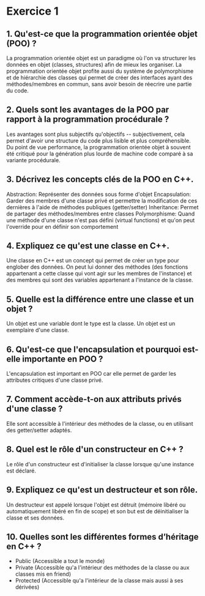 # Exercice 1

## 1. Qu'est-ce que la programmation orientée objet (POO) ?

La programmation orientée objet est un paradigme où l'on va structurer les données en objet (classes, structures) afin de mieux les organiser.
La programmation orientée objet profite aussi du système de polymorphisme et de hiérarchie des classes qui permet de créer des interfaces ayant des méthodes/membres en commun, sans avoir besoin de réecrire une partie du code.

## 2. Quels sont les avantages de la POO par rapport à la programmation procédurale ?

Les avantages sont plus subjectifs qu'objectifs -- subjectivement, cela permet d'avoir une structure du code plus lisible et plus compréhensible.
Du point de vue performance, la programmation orientée objet à souvent été critiqué pour la génération plus lourde de machine code comparé à sa variante procédurale.

## 3. Décrivez les concepts clés de la POO en C++.

Abstraction: Représenter des données sous forme d'objet
Encapsulation: Garder des membres d'une classe privé et permettre la modification de ces dernières à l'aide de méthodes publiques (getter/setter)
Inheritance: Permet de partager des méthodes/membres entre classes
Polymorphisme: Quand une méthode d'une classe n'est pas défini (virtual functions) et qu'on peut l'override pour en définir son comportement

## 4. Expliquez ce qu'est une classe en C++.

Une classe en C++ est un concept qui permet de créer un type pour englober des données. On peut lui donner des méthodes (des fonctions appartenant a cette classe qui vont agir sur les membres de l'instance) et des membres qui sont des variables appartenant a l'instance de la classe.

## 5. Quelle est la différence entre une classe et un objet ?

Un objet est une variable dont le type est la classe. Un objet est un exemplaire d'une classe.

## 6. Qu'est-ce que l'encapsulation et pourquoi est-elle importante en POO ?

L'encapsulation est important en POO car elle permet de garder les attributes critiques d'une classe privé.

## 7. Comment accède-t-on aux attributs privés d'une classe ?

Elle sont accessible à l'intérieur des méthodes de la classe, ou en utilisant des getter/setter adaptés.

## 8. Quel est le rôle d'un constructeur en C++ ?

Le rôle d'un constructeur est d'initialiser la classe lorsque qu'une instance est déclaré.

## 9. Expliquez ce qu'est un destructeur et son rôle.

Un destructeur est appelé lorsque l'objet est détruit (mémoire libéré ou automatiquement libéré en fin de scope) et son but est de déinitialiser la classe et ses données.

## 10. Quelles sont les différentes formes d’héritage en C++ ?

- Public (Accessible a tout le monde)
- Private (Accessible qu'a l'intérieur des méthodes de la classe ou aux classes mis en friend)
- Protected (Accessible qu'a l'intérieur de la classe mais aussi à ses dérivées)
